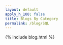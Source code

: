 ```yaml
---
layout: default
apply_h_100: false
title: Blogs By Category
permalink: /blog/SQL
---
```


{% include blog.html %}
